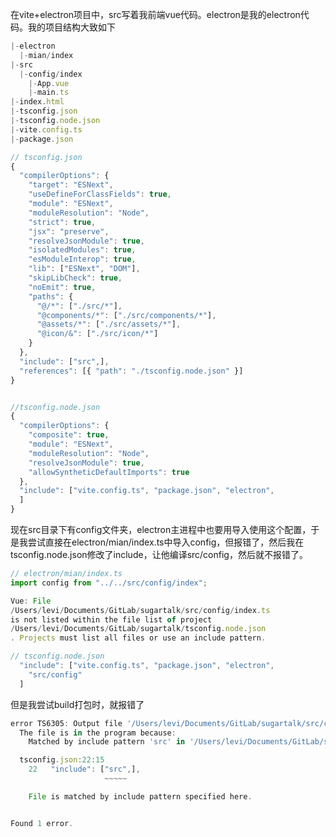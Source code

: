 在vite+electron项目中，src写着我前端vue代码。electron是我的electron代码。我的项目结构大致如下

```ts
|-electron
  |-mian/index
|-src
  |-config/index
	|-App.vue
	|-main.ts
|-index.html
|-tsconfig.json
|-tsconfig.node.json
|-vite.config.ts
|-package.json

// tsconfig.json
{
  "compilerOptions": {
    "target": "ESNext",
    "useDefineForClassFields": true,
    "module": "ESNext",
    "moduleResolution": "Node",
    "strict": true,
    "jsx": "preserve",
    "resolveJsonModule": true,
    "isolatedModules": true,
    "esModuleInterop": true,
    "lib": ["ESNext", "DOM"],
    "skipLibCheck": true,
    "noEmit": true,
    "paths": {
      "@/*": ["./src/*"],
      "@components/*": ["./src/components/*"],
      "@assets/*": ["./src/assets/*"],
      "@icon/&": ["./src/icon/*"]
    }
  },
  "include": ["src",],
  "references": [{ "path": "./tsconfig.node.json" }]
}


//tsconfig.node.json
{
  "compilerOptions": {
    "composite": true,
    "module": "ESNext",
    "moduleResolution": "Node",
    "resolveJsonModule": true,
    "allowSyntheticDefaultImports": true
  },
  "include": ["vite.config.ts", "package.json", "electron",
  ]
}

```

现在src目录下有config文件夹，electron主进程中也要用导入使用这个配置，于是我尝试直接在electron/mian/index.ts中导入config，但报错了，然后我在tsconfig.node.json修改了include，让他编译src/config，然后就不报错了。

```ts
// electron/mian/index.ts
import config from "../../src/config/index";

Vue: File
/Users/levi/Documents/GitLab/sugartalk/src/config/index.ts
is not listed within the file list of project
/Users/levi/Documents/GitLab/sugartalk/tsconfig.node.json
. Projects must list all files or use an include pattern.

// tsconfig.node.json
  "include": ["vite.config.ts", "package.json", "electron",
    "src/config"
  ]
```

但是我尝试build打包时，就报错了

~~~ts
error TS6305: Output file '/Users/levi/Documents/GitLab/sugartalk/src/config/index.d.ts' has not been built from source file '/Users/levi/Documents/GitLab/sugartalk/src/config/index.ts'.
  The file is in the program because:
    Matched by include pattern 'src' in '/Users/levi/Documents/GitLab/sugartalk/tsconfig.json'

  tsconfig.json:22:15
    22   "include": ["src",],
                     ~~~~~

    File is matched by include pattern specified here.


Found 1 error.

~~~

~~~

